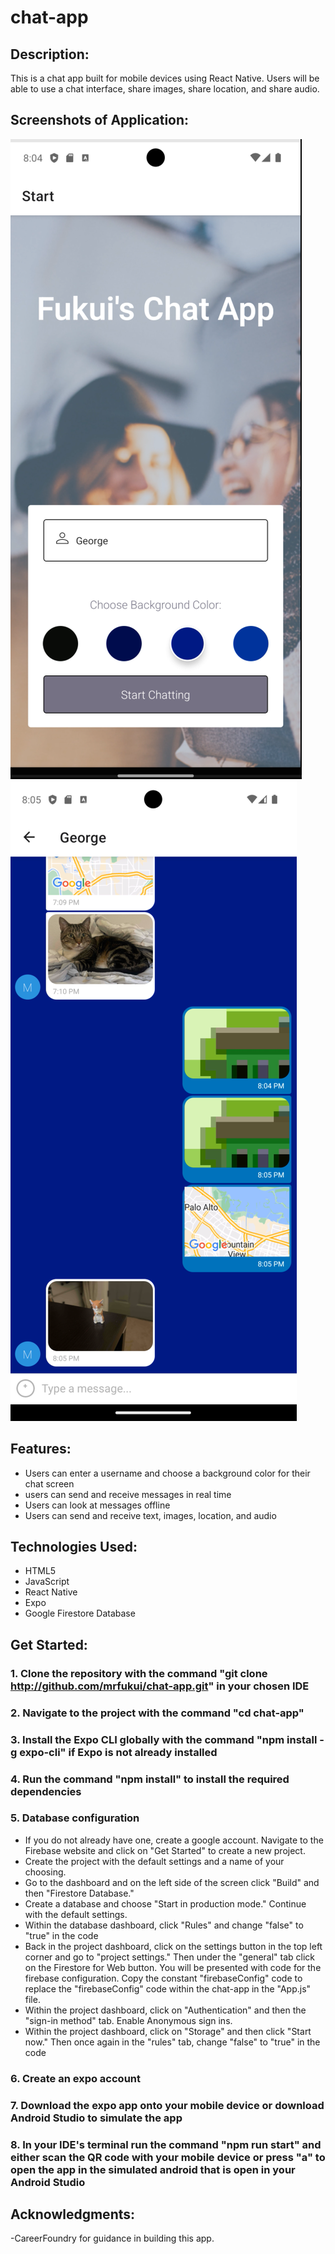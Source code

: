 # chat-app

## Description:

This is a chat app built for mobile devices using React Native. Users will be able to use a chat interface, share images, share location, and share audio.

## Screenshots of Application:

![Screenshots](<img/Screenshot%20(225).png>) ![Screenshots](<img/Screenshot%20(228).png>)

## Features:

- Users can enter a username and choose a background color for their chat screen
- users can send and receive messages in real time
- Users can look at messages offline
- Users can send and receive text, images, location, and audio

## Technologies Used:

- HTML5
- JavaScript
- React Native
- Expo
- Google Firestore Database

## Get Started:

### 1. Clone the repository with the command "git clone http://github.com/mrfukui/chat-app.git" in your chosen IDE

### 2. Navigate to the project with the command "cd chat-app"

### 3. Install the Expo CLI globally with the command "npm install -g expo-cli" if Expo is not already installed

### 4. Run the command "npm install" to install the required dependencies

### 5. Database configuration

- If you do not already have one, create a google account. Navigate to the Firebase website and click on "Get Started" to create a new project.
- Create the project with the default settings and a name of your choosing.
- Go to the dashboard and on the left side of the screen click "Build" and then "Firestore Database."
- Create a database and choose "Start in production mode." Continue with the default settings.
- Within the database dashboard, click "Rules" and change "false" to "true" in the code
- Back in the project dashboard, click on the settings button in the top left corner and go to "project settings." Then under the "general" tab click on the Firestore for Web button. You will be presented with code for the firebase configuration. Copy the constant "firebaseConfig" code to replace the "firebaseConfig" code within the chat-app in the "App.js" file.
- Within the project dashboard, click on "Authentication" and then the "sign-in method" tab. Enable Anonymous sign ins.
- Within the project dashboard, click on "Storage" and then click "Start now." Then once again in the "rules" tab, change "false" to "true" in the code

### 6. Create an expo account

### 7. Download the expo app onto your mobile device or download Android Studio to simulate the app

### 8. In your IDE's terminal run the command "npm run start" and either scan the QR code with your mobile device or press "a" to open the app in the simulated android that is open in your Android Studio

## Acknowledgments:

-CareerFoundry for guidance in building this app.
